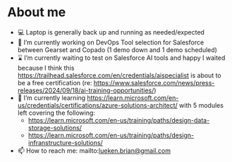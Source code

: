 # About me

- 💻 Laptop is generally back up and running as needed/expected
- 🔭 I’m currently working on DevOps Tool selection for Salesforce between Gearset and Copado (1 demo down and 1 demo scheduled)
- ⌛ I’m currently waiting to test on Salesforce AI tools and happy I waited because I think this <https://trailhead.salesforce.com/en/credentials/aispecialist> is about to be a free certification (re: <https://www.salesforce.com/news/press-releases/2024/09/18/ai-training-opportunities/>)
- 🌱 I’m currently learning <https://learn.microsoft.com/en-us/credentials/certifications/azure-solutions-architect/> with 5 modules left covering the following:
  - <https://learn.microsoft.com/en-us/training/paths/design-data-storage-solutions/>
  - <https://learn.microsoft.com/en-us/training/paths/design-infranstructure-solutions/>
- 📫 How to reach me: mailto:lueken.brian@gmail.com
<!--
- 👯 I’m looking to collaborate on ...
- 🤔 I’m looking for help with ...
- 💬 Ask me about ...
- 😄 Pronouns: ...
- ⚡ Fun fact: ...
Emoji Ref: https://github.com/ikatyang/emoji-cheat-sheet/blob/master/README.md
--!>
